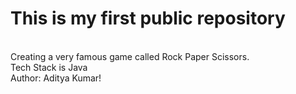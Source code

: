 # This is my first public repository
<br>
Creating a very famous game called Rock Paper Scissors.
<br>
Tech Stack is Java
<br>
Author: Aditya Kumar!